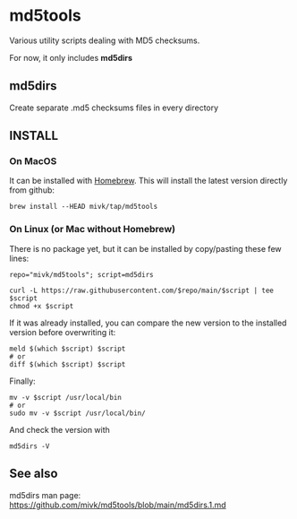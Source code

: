 ﻿# md5tools

Various utility scripts dealing with MD5 checksums.

For now, it only includes **md5dirs**

## md5dirs

Create separate .md5 checksums files in every directory

## INSTALL

### On MacOS

It can be installed with [Homebrew](https://brew.sh). This will install the latest version directly from github:

    brew install --HEAD mivk/tap/md5tools

### On Linux (or Mac without Homebrew)

There is no package yet, but it can be installed by copy/pasting these few lines:

    repo="mivk/md5tools"; script=md5dirs

    curl -L https://raw.githubusercontent.com/$repo/main/$script | tee $script
    chmod +x $script

If it was already installed, you can compare the new version to the installed version before overwriting it:

    meld $(which $script) $script
    # or
    diff $(which $script) $script

Finally:

    mv -v $script /usr/local/bin
    # or
    sudo mv -v $script /usr/local/bin/

And check the version with

    md5dirs -V

## See also
md5dirs man page: https://github.com/mivk/md5tools/blob/main/md5dirs.1.md

